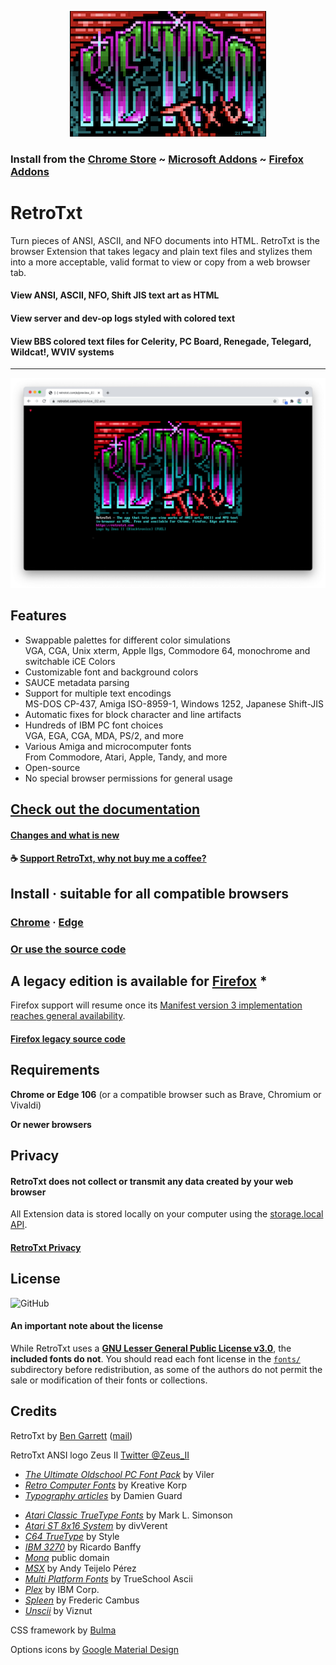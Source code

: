 <p align="center">
  <img width="314" height="201" src="../docs/assets/retrotxt-readme.png">
</p>

### Install from the [Chrome Store](https://chrome.google.com/webstore/detail/retrotxt/gkjkgilckngllkopkogcaiojfajanahn) ~ [Microsoft Addons](https://microsoftedge.microsoft.com/addons/detail/hmgfnpgcofcpkgkadekmjdicaaeopkog) ~ [Firefox Addons](https://addons.mozilla.org/en-US/firefox/addon/retrotxt)

# RetroTxt

Turn pieces of ANSI, ASCII, and NFO documents into HTML. RetroTxt is the browser Extension that takes legacy and plain text files and stylizes them into a more acceptable, valid format to view or copy from a web browser tab.

#### View ANSI, ASCII, NFO, Shift JIS text art as HTML

#### View server and dev-op logs styled with colored text

#### View BBS colored text files for Celerity, PC Board, Renegade, Telegard, Wildcat!, WVIV systems

---

![RetroTxt showcase](../docs/assets/showcase-clean.png)

## Features

- Swappable palettes for different color simulations<br>
VGA, CGA, Unix xterm, Apple IIgs, Commodore 64, monochrome and switchable iCE Colors
- Customizable font and background colors
- SAUCE metadata parsing
- Support for multiple text encodings<br>
MS-DOS CP-437, Amiga ISO-8959-1, Windows 1252, Japanese Shift-JIS
- Automatic fixes for block character and line artifacts
- Hundreds of IBM PC font choices<br>
VGA, EGA, CGA, MDA, PS/2, and more
- Various Amiga and microcomputer fonts<br>
From Commodore, Atari, Apple, Tandy, and more
- Open-source
- No special browser permissions for general usage

## [Check out the documentation](https://docs.retrotxt.com)

#### [Changes and what is new](https://docs.retrotxt.com/changes/)

#### ☕ [Support RetroTxt, why not buy me a coffee?](https://www.buymeacoffee.com/4rtEGvUIY)

## Install · suitable for all compatible browsers

### [Chrome](https://chrome.google.com/webstore/detail/retrotxt/gkjkgilckngllkopkogcaiojfajanahn) · [Edge](https://microsoftedge.microsoft.com/addons/detail/hmgfnpgcofcpkgkadekmjdicaaeopkog)

### [Or use the source code](https://docs.retrotxt.com/src/)

## A legacy edition is available for [Firefox](https://addons.mozilla.org/en-US/firefox/addon/retrotxt) *

Firefox support will resume once its [Manifest version 3 implementation reaches general availability](https://blog.mozilla.org/addons/2022/05/18/manifest-v3-in-firefox-recap-next-steps/).

#### [Firefox legacy source code](https://github.com/bengarrett/RetroTxt/tree/manifest-v2)

## Requirements

**Chrome or Edge 106** (or a compatible browser such as Brave, Chromium or Vivaldi)

**Or newer browsers**

## Privacy

#### RetroTxt does not collect or transmit any data created by your web browser

All Extension data is stored locally on your computer using the [storage.local API](https://developer.mozilla.org/en-US/docs/Mozilla/Add-ons/WebExtensions/API/storage/local).

#### [RetroTxt Privacy](https://docs.retrotxt.com/privacy)

## License

![GitHub](https://img.shields.io/github/license/bengarrett/retrotxt?style=flat-square)

#### An important note about the license

While RetroTxt uses a **[GNU Lesser General Public License v3.0](https://choosealicense.com/licenses/lgpl-3.0)**, the **included fonts do not**. You should read each font license in the [`fonts/`](../fonts/) subdirectory before redistribution, as some of the authors do not permit the sale or modification of their fonts or collections.

## Credits

RetroTxt by [Ben Garrett](https://devtidbits.com/ben-garrett) ([mail](mailto:code.by.ben@gmail.com))

RetroTxt ANSI logo Zeus II [Twitter @Zeus_II](https://twitter.com/Zeus_II)

- [_The Ultimate Oldschool PC Font Pack_](https://int10h.org/oldschool-pc-fonts) by Viler
- [_Retro Computer Fonts_](https://www.kreativekorp.com/software/fonts/index.shtml#retro) by Kreative Korp
- [_Typography articles_](https://damieng.com/blog/category/Typography/) by Damien Guard

* [_Atari Classic TrueType Fonts_](http://members.bitstream.net/marksim/atarimac/fonts.html) by Mark L. Simonson
* [_Atari ST 8x16 System_](https://www.dafont.com/atari-st-8x16-system-font.font) by divVerent
* [_C64 TrueType_](https://style64.org/c64-truetype) by Style
* [_IBM 3270_](https://github.com/rbanffy/3270font) by Ricardo Banffy
* [_Mona_](https://monafont.sourceforge.net/index-e.html) public domain
* [_MSX_](http://www.ateijelo.com/blog/2016/09/13/making-an-msx-font) by Andy Teijelo Pérez
* [_Multi Platform Fonts_](https://github.com/rewtnull/amigafonts) by TrueSchool Ascii
* [_Plex_](https://github.com/IBM/plex) by IBM Corp.
* [_Spleen_](https://github.com/fcambus/spleen) by Frederic Cambus
* [_Unscii_](http://viznut.fi/unscii/) by Viznut

CSS framework by [Bulma](https://bulma.io)

Options icons by [Google Material Design](https://material.io/resources/icons)
